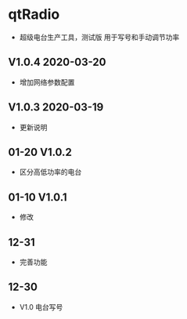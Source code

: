 # qtRadio

- 超级电台生产工具，测试版 用于写号和手动调节功率

## V1.0.4 2020-03-20

- 增加网络参数配置

## V1.0.3 2020-03-19

- 更新说明

## 01-20 V1.0.2

- 区分高低功率的电台

## 01-10 V1.0.1

- 修改

## 12-31

- 完善功能

## 12-30

- V1.0 电台写号
